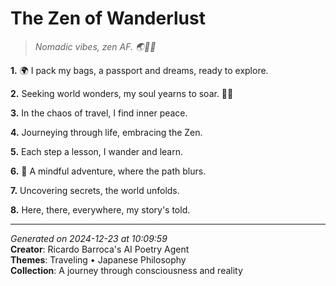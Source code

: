 # The Zen of Wanderlust

> *Nomadic vibes, zen AF. 🌏🧘‍♀️*

**1.** 🌍 I pack my bags, a passport and dreams, ready to explore.


**2.** Seeking world wonders, my soul yearns to soar. 🧘‍♀️


**3.** In the chaos of travel, I find inner peace.


**4.** Journeying through life, embracing the Zen.


**5.** Each step a lesson, I wander and learn.


**6.** 🌟 A mindful adventure, where the path blurs.


**7.** Uncovering secrets, the world unfolds.


**8.** Here, there, everywhere, my story's told.



---

*Generated on 2024-12-23 at 10:09:59*  
**Creator**: Ricardo Barroca's AI Poetry Agent  
**Themes**: Traveling • Japanese Philosophy  
**Collection**: A journey through consciousness and reality